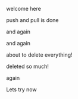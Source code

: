 welcome here

push and pull is done

and again

and again

about to delete everything!

deleted so much!

again

Lets try now
